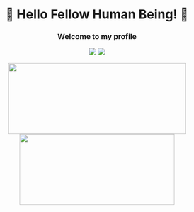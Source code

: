 <div align="center">
  <h1> 👋 Hello Fellow Human Being! 👋 </h1>
  <h3> Welcome to my profile </h3>
  
  <a href="https://about.jeb4.dev/">
    <img align="top" src="https://img.shields.io/badge/Portfolio-red?style=for-the-badge" />
  </a>
  <a href="https://discord.com/users/368862359562747916/">
    <img align="top" src="https://img.shields.io/badge/Discord-blue?style=for-the-badge&logo=discord&logoColor=white" />
  </a>
  <br>
  <br>
  <a href="https://github.com/Jeb4dev/github-readme-stats">
    <img align="center" width="400" height="160" src="https://github-readme-stats-bice-phi-35.vercel.app/api?username=Jeb4dev&theme=gruvbox" />
  </a>
  <a href="https://github.com/Jeb4dev/github-readme-stats">
    <img align="center" width="350" height="160" src="https://github-readme-stats-bice-phi-35.vercel.app/api/top-langs/?username=Jeb4dev&layout=compact&langs_count=8&hide=jupyter%20notebook&theme=gruvbox" />
  </a>
</div>
